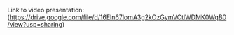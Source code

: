 Link to video presentation: (https://drive.google.com/file/d/16Eln67lomA3g2kOzGymVCtlWDMK0WqB0/view?usp=sharing)
